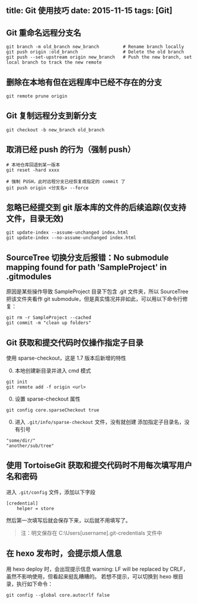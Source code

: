 title: Git 使用技巧
date: 2015-11-15
tags: [Git]
---

## Git 重命名远程分支名

``` hash
git branch -m old_branch new_branch         # Rename branch locally
git push origin :old_branch                 # Delete the old branch
git push --set-upstream origin new_branch   # Push the new branch, set local branch to track the new remote
```

## 删除在本地有但在远程库中已经不存在的分支
``` hash
git remote prune origin
```

## Git 复制远程分支到新分支

``` hash
git checkout -b new_branch old_branch
```

## 取消已经 push 的行为（强制 push）

``` hash
# 本地仓库回退到某一版本
git reset -hard xxxx

# 强制 PUSH，此时远程分支已经恢复成指定的 commit 了
git push origin <分支名> --force
```

## 忽略已经提交到 git 版本库的文件的后续追踪(仅支持文件，目录无效)

``` hash
git update-index --assume-unchanged index.html
git update-index --no-assume-unchanged index.html
```

## SourceTree 切换分支后报错：No submodule mapping found for path 'SampleProject' in .gitmodules

原因是某些操作导致 SampleProject 目录下包含 .git 文件夹，所以 SourceTree 把该文件夹看作 git submodule，但是真实情况并非如此，可以用以下命令行修复：

``` hash
git rm -r SampleProject --cached
git commit -m "clean up folders"
```

## Git 获取和提交代码时仅操作指定子目录
使用 sparse-checkout，这是 1.7 版本后新增的特性

0. 本地创建新目录并进入 cmd 模式
``` hash
git init
git remote add -f origin <url>
```
0. 设置 sparse-checkout 属性
``` hash
git config core.sparseCheckout true
```
0. 进入 `.git/info/sparse-checkout` 文件，没有就创建
添加指定子目录名，没有引号
``` hash
"some/dir/"
"another/sub/tree"
```

## 使用 TortoiseGit 获取和提交代码时不用每次填写用户名和密码
进入 `.git/config` 文件，添加以下字段
``` hash
[credential]
    helper = store
```
然后第一次填写后就会保存下来，以后就不用填写了。
> 注：明文保存在 C:\Users\[username]\.git-credentials 文件中

## 在 hexo 发布时，会提示烦人信息
用 hexo deploy 时，会出现提示信息 warning: LF will be replaced by CRLF，虽然不影响使用，但看起来挺乱糟糟的。
若想不提示，可以切换到 hexo 根目录，执行如下命令：
```
git config --global core.autocrlf false
```
